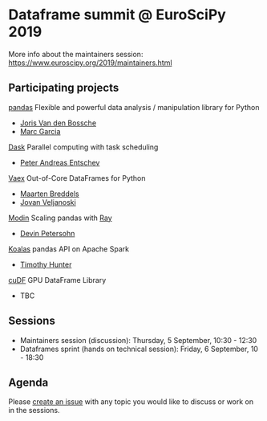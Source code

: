 # Dataframe summit @ EuroSciPy 2019

More info about the maintainers session: https://www.euroscipy.org/2019/maintainers.html

## Participating projects

[pandas](https://github.com/pandas-dev/pandas) Flexible and powerful data analysis / manipulation library for Python

- [Joris Van den Bossche](https://github.com/jorisvandenbossche)
- [Marc Garcia](https://github.com/datapythonista)

[Dask](https://github.com/dask/dask) Parallel computing with task scheduling

- [Peter Andreas Entschev](https://github.com/pentschev)

[Vaex](https://github.com/vaexio/vaex) Out-of-Core DataFrames for Python

- [Maarten Breddels](https://github.com/maartenbreddels)
- [Jovan Veljanoski](https://github.com/JovanVeljanoski)

[Modin](https://github.com/modin-project/modin) Scaling pandas with [Ray](https://github.com/ray-project/ray/)

- [Devin Petersohn](https://github.com/devin-petersohn)

[Koalas](https://github.com/databricks/koalas) pandas API on Apache Spark

- [Timothy Hunter](https://github.com/thunterdb)

[cuDF](https://github.com/rapidsai/cudf) GPU DataFrame Library

- TBC

## Sessions

- Maintainers session (discussion): Thursday, 5 September, 10:30 - 12:30
- Dataframes sprint (hands on technical session): Friday, 6 September, 10 - 18:30

## Agenda

Please [create an issue](https://github.com/python-sprints/dataframe-summit/issues/new) with any topic you would like to discuss or work on in the sessions.
